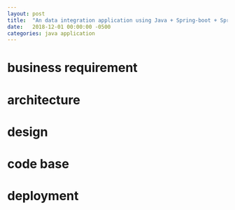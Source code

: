 ```yaml
---
layout: post
title:  "An data integration application using Java + Spring-boot + Spring-batch + Google Cloud"
date:   2018-12-01 00:00:00 -0500
categories: java application
---
```

# business requirement

# architecture

# design

# code base

# deployment

